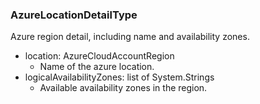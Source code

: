 ### AzureLocationDetailType
Azure region detail, including name and availability zones.

- location: AzureCloudAccountRegion
  - Name of the azure location.
- logicalAvailabilityZones: list of System.Strings
  - Available availability zones in the region.
